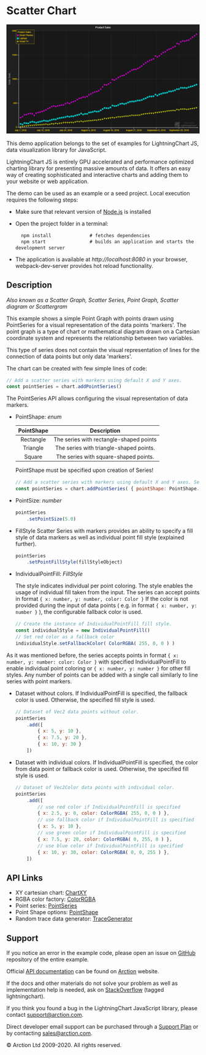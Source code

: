 # Scatter Chart

![Scatter Chart](simpleScatter.png)

This demo application belongs to the set of examples for LightningChart JS, data visualization library for JavaScript.

LightningChart JS is entirely GPU accelerated and performance optimized charting library for presenting massive amounts of data. It offers an easy way of creating sophisticated and interactive charts and adding them to your website or web application.

The demo can be used as an example or a seed project. Local execution requires the following steps:

- Make sure that relevant version of [Node.js](https://nodejs.org/en/download/) is installed
- Open the project folder in a terminal:

        npm install              # fetches dependencies
        npm start                # builds an application and starts the development server

- The application is available at *http://localhost:8080* in your browser, webpack-dev-server provides hot reload functionality.


## Description

*Also known as a Scatter Graph, Scatter Series, Point Graph, Scatter diagram or Scattergram*

This example shows a simple Point Graph with points drawn using PointSeries for a visual representation of the data points 'markers'. The point graph is a type of chart or mathematical diagram drawn on a Cartesian coordinate system and represents the relationship between two variables.

This type of series does not contain the visual representation of lines for the connection of data points but only data 'markers'.

The chart can be created with few simple lines of code:

```javascript
// Add a scatter series with markers using default X and Y axes.
const pointSeries = chart.addPointSeries()
```

The PointSeries API allows configuring the visual representation of data markers.

- PointShape: *enum*

    | PointShape    | Description                              |
    | :-----------: | :--------------------------------------: |
    | Rectangle     | The series with rectangle-shaped points  |
    | Triangle      | The series with triangle-shaped points.  |
    | Square        | The series with square-shaped points.    |

    PointShape must be specified upon creation of Series!

    ```javascript
    // Add a scatter series with markers using default X and Y axes. Select Circle PointShape.
    const pointSeries = chart.addPointSeries( { pointShape: PointShape.Circle } )
    ```

- PointSize: *number*
    ```javascript
    pointSeries
        .setPointSize(5.0)
    ```

- FillStyle
    Scatter Series with markers provides an ability to specify a fill style of data markers as well as individual point fill style (explained further).

    ```javascript
    pointSeries
        .setPointFillStyle(fillStyleObject)
    ```

- IndividualPointFill: *FillStyle*

    The style indicates individual per point coloring. The style enables the usage of individual fill taken from the input. 
    The series can accept points in format `{ x: number, y: number, color: Color }`
    If the color is not provided during the input of data points ( e.g. in format `{ x: number, y: number }` ), the configurable fallback color is used.
    ```javascript
    // Create the instance of IndividualPointFill fill style.
    const individualStyle = new IndividualPointFill()
    // Set red color as a fallback color
    individualStyle.setFallbackColor( ColorRGBA( 255, 0, 0 ) )
    ```

As it was mentioned before, the series accepts points in format `{ x: number, y: number: color: Color }` with specified IndividualPointFill to enable individual point coloring or `{ x: number, y: number }` for other fill styles. Any number of points can be added with a single call similarly to line series with point markers.

- Dataset without colors. If IndividualPointFill is specified, the fallback color is used. Otherwise, the specified fill style is used.

    ```javascript
    // Dataset of Vec2 data points without color.
    pointSeries
        .add([
            { x: 5, y: 10 },
            { x: 7.5, y: 20 },
            { x: 10, y: 30 }
        ])
    ```
- Dataset with individual colors. If IndividualPointFill is specified, the color from data point or fallback color is used. Otherwise, the specified fill style is used.

    ```javascript
    // Dataset of Vec2Color data points with individual color.
    pointSeries
        .add([
            // use red color if IndividualPointFill is specified
            { x: 2.5, y: 0, color: ColorRGBA( 255, 0, 0 ) },
            // use fallback color if IndividualPointFill is specified
            { x: 5, y: 10 },
            // use green color if IndividualPointFill is specified
            { x: 7.5, y: 20, color: ColorRGBA( 0, 255, 0 ) },
            // use blue color if IndividualPointFill is specified
            { x: 10, y: 30, color: ColorRGBA( 0, 0, 255 ) },
        ])
    ```


## API Links

* XY cartesian chart: [ChartXY]
* RGBA color factory: [ColorRGBA]
* Point series: [PointSeries]
* Point Shape options: [PointShape]
* Random trace data generator: [TraceGenerator]


## Support

If you notice an error in the example code, please open an issue on [GitHub][0] repository of the entire example.

Official [API documentation][1] can be found on [Arction][2] website.

If the docs and other materials do not solve your problem as well as implementation help is needed, ask on [StackOverflow][3] (tagged lightningchart).

If you think you found a bug in the LightningChart JavaScript library, please contact support@arction.com.

Direct developer email support can be purchased through a [Support Plan][4] or by contacting sales@arction.com.

[0]: https://github.com/Arction/
[1]: https://www.arction.com/lightningchart-js-api-documentation/
[2]: https://www.arction.com
[3]: https://stackoverflow.com/questions/tagged/lightningchart
[4]: https://www.arction.com/support-services/

© Arction Ltd 2009-2020. All rights reserved.


[ChartXY]: https://www.arction.com/lightningchart-js-api-documentation/v1.2.0/classes/chartxy.html
[ColorRGBA]: https://www.arction.com/lightningchart-js-api-documentation/v1.2.0/globals.html#colorrgba
[PointSeries]: https://www.arction.com/lightningchart-js-api-documentation/v1.2.0/classes/pointseries.html
[PointShape]: https://www.arction.com/lightningchart-js-api-documentation/v1.2.0/enums/pointshape.html
[TraceGenerator]: https://arction.github.io/xydata/classes/tracegenerator.html

